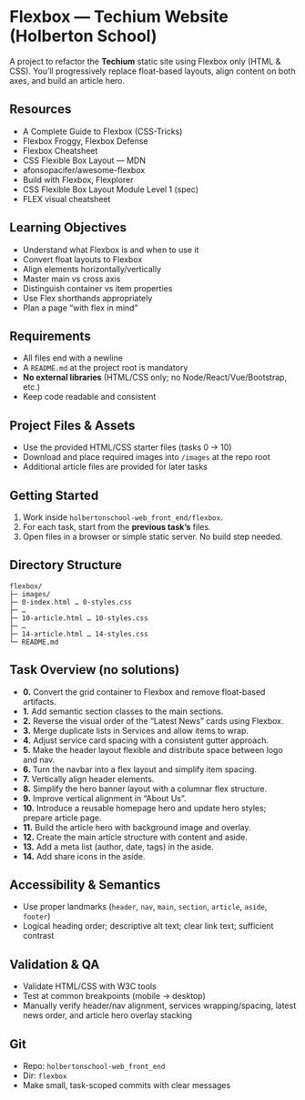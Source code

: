 # Flexbox — Techium Website (Holberton School)

A project to refactor the **Techium** static site using Flexbox only (HTML & CSS). You’ll progressively replace float-based layouts, align content on both axes, and build an article hero.

## Resources

* A Complete Guide to Flexbox (CSS-Tricks)
* Flexbox Froggy, Flexbox Defense
* Flexbox Cheatsheet
* CSS Flexible Box Layout — MDN
* afonsopacifer/awesome-flexbox
* Build with Flexbox, Flexplorer
* CSS Flexible Box Layout Module Level 1 (spec)
* FLEX visual cheatsheet

## Learning Objectives

* Understand what Flexbox is and when to use it
* Convert float layouts to Flexbox
* Align elements horizontally/vertically
* Master main vs cross axis
* Distinguish container vs item properties
* Use Flex shorthands appropriately
* Plan a page “with flex in mind”

## Requirements

* All files end with a newline
* A `README.md` at the project root is mandatory
* **No external libraries** (HTML/CSS only; no Node/React/Vue/Bootstrap, etc.)
* Keep code readable and consistent

## Project Files & Assets

* Use the provided HTML/CSS starter files (tasks 0 → 10)
* Download and place required images into `/images` at the repo root
* Additional article files are provided for later tasks

## Getting Started

1. Work inside `holbertonschool-web_front_end/flexbox`.
2. For each task, start from the **previous task’s** files.
3. Open files in a browser or simple static server. No build step needed.

## Directory Structure

```
flexbox/
├─ images/
├─ 0-index.html … 0-styles.css
├─ …
├─ 10-article.html … 10-styles.css
├─ …
├─ 14-article.html … 14-styles.css
└─ README.md
```

## Task Overview (no solutions)

* **0.** Convert the grid container to Flexbox and remove float-based artifacts.
* **1.** Add semantic section classes to the main sections.
* **2.** Reverse the visual order of the “Latest News” cards using Flexbox.
* **3.** Merge duplicate lists in Services and allow items to wrap.
* **4.** Adjust service card spacing with a consistent gutter approach.
* **5.** Make the header layout flexible and distribute space between logo and nav.
* **6.** Turn the navbar into a flex layout and simplify item spacing.
* **7.** Vertically align header elements.
* **8.** Simplify the hero banner layout with a columnar flex structure.
* **9.** Improve vertical alignment in “About Us”.
* **10.** Introduce a reusable homepage hero and update hero styles; prepare article page.
* **11.** Build the article hero with background image and overlay.
* **12.** Create the main article structure with content and aside.
* **13.** Add a meta list (author, date, tags) in the aside.
* **14.** Add share icons in the aside.

## Accessibility & Semantics

* Use proper landmarks (`header`, `nav`, `main`, `section`, `article`, `aside`, `footer`)
* Logical heading order; descriptive alt text; clear link text; sufficient contrast

## Validation & QA

* Validate HTML/CSS with W3C tools
* Test at common breakpoints (mobile → desktop)
* Manually verify header/nav alignment, services wrapping/spacing, latest news order, and article hero overlay stacking

## Git

* Repo: `holbertonschool-web_front_end`
* Dir: `flexbox`
* Make small, task-scoped commits with clear messages